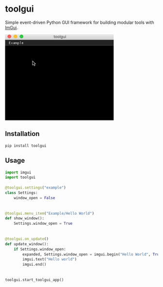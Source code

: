 # toolgui

Simple event-driven Python GUI framework for building modular tools with [ImGui](https://github.com/swistakm/pyimgui). 

![](https://github.com/rempelj/toolgui/raw/master/docs/images/toolgui.gif)

## Installation

```
pip install toolgui
```

## Usage

```python
import imgui
import toolgui

@toolgui.settings("example")
class Settings:
    window_open = False


@toolgui.menu_item("Example/Hello World")
def show_window():
    Settings.window_open = True


@toolgui.on_update()
def update_window():
    if Settings.window_open:
        expanded, Settings.window_open = imgui.begin("Hello World", True)
        imgui.text("Hello world")
        imgui.end()


toolgui.start_toolgui_app()
```


